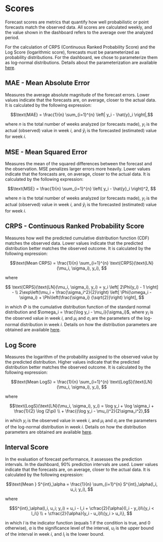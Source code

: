# Scores

Forecast scores are metrics that quantify how well probabilistic or point forecasts match the observed data. All scores are calculated weekly, and the value shown in the dashboard refers to the average over the analyzed period.

For the calculation of CRPS (Continuous Ranked Probability Score) and the Log Score (logarithmic score), forecasts must be parameterized as probability distributions. For the dashboard, we chose to parameterize them as log-normal distributions. Details about the parameterization are available [here](/docs/vis/dashboard/details/).

## MAE - Mean Absolute Error

Measures the average absolute magnitude of the forecast errors. Lower values indicate that the forecasts are, on average, closer to the actual data. It is calculated by the following expression:

$$\text{MAE} = \frac{1}{n} \sum_{i=1}^{n} \left| y_i - \hat{y}_i \right|,$$

where $n$ is the total number of weeks analyzed (or forecasts made), $y_i$ is the actual (observed) value in week $i$, and $\hat{y}_i$ is the forecasted (estimated) value for week $i$.

## MSE - Mean Squared Error 

Measures the mean of the squared differences between the forecast and the observation. MSE penalizes larger errors more heavily. Lower values indicate that the forecasts are, on average, closer to the actual data. It is calculated by the following expression:

$$\text{MSE} = \frac{1}{n} \sum_{i=1}^{n} \left( y_i - \hat{y}_i \right)^2, $$

where $n$ is the total number of weeks analyzed (or forecasts made), $y_i$ is the actual (observed) value in week $i$, and $\hat{y}_i$ is the forecasted (estimated) value for week $i$.

## CRPS - Continuous Ranked Probability Score

Measures how well the predicted cumulative distribution function (CDF) matches the observed data. Lower values indicate that the predicted distribution better matches the observed outcome. It is calculated by the following expression:

$$\text{Mean CRPS} = \frac{1}{n} \sum_{i=1}^{n} \text{CRPS}(\text{LN}(\mu_i, \sigma_i), y_i), $$

where

$$ \text{CRPS}(\text{LN}(\mu_i, \sigma_i), y_i) = y_i \left[ 2\Phi(y_i) - 1 \right] - \\ 2\exp\left(\mu_i + \frac{\sigma_i^2}{2}\right) \left[ \Phi(\omega_i - \sigma_i) + \Phi\left(\frac{\sigma_i} {\sqrt{2}}\right) \right], $$ 

in which $\Phi$ is the cumulative distribution function of the standard normal distribution and $\omega_i = \frac{\log y_i - \mu_i}{\sigma_i}$, where $y_i$ is the observed value in week $i$, and $\mu_i$ and $\sigma_i$ are the parameters of the log-normal distribution in week $i$. Details on how the distribution parameters are obtained are available [here](/docs/vis/dashboard/details/).

## Log Score

Measures the logarithm of the probability assigned to the observed value by the predicted distribution. Higher values indicate that the predicted distribution better matches the observed outcome. It is calculated by the following expression:

$$\text{Mean LogS} = \frac{1}{n} \sum_{i=1}^{n} \text{LogS}(\text{LN}(\mu_i, \sigma_i), y_i), $$

where

$$\text{LogS}(\text{LN}(\mu_i, \sigma_i), y_i) = \log y_i + \log \sigma_i + \frac{1}{2} \log (2\pi) \\ + \frac{(\log y_i - \mu_i)^2}{2\sigma_i^2},$$

in which $y_i$ is the observed value in week $i$, and $\mu_i$ and $\sigma_i$ are the parameters of the log-normal distribution in week $i$. Details on how the distribution parameters are obtained are available [here](/docs/vis/dashboard/details/).

## Interval Score

In the evaluation of forecast performance, it assesses the prediction intervals. In the dashboard, 90% prediction intervals are used. Lower values indicate that the forecasts are, on average, closer to the actual data. It is calculated by the following expression:

$$\text{Mean } S^{int}_\alpha = \frac{1}{n} \sum_{i=1}^{n} S^{int}_\alpha(l_i, u_i; y_i), $$

where

$$S^{int}_\alpha(l_i, u_i; y_i) = u_i - l_i + \cfrac{2}{\alpha}(l_i - y_i)I\{y_i < l_i\} \\ + \cfrac{2}{\alpha}(y_i - u_i)I\{y_i > u_i\}, $$

in which $I$ is the indicator function (equals 1 if the condition is true, and 0 otherwise), $\alpha$ is the significance level of the interval, $u_i$ is the upper bound of the interval in week $i$, and $l_i$ is the lower bound.
